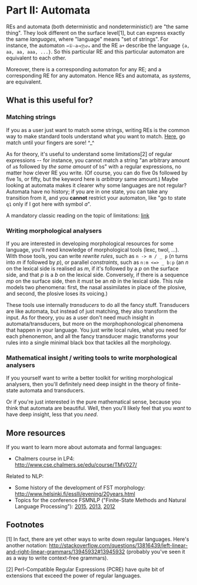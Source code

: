 # Part II: Automata

REs and automata (both deterministic and nondeterministic!) are "the same thing". They look different on the surface level[1], but can express exactly the same _languages_, where "language" means "set of strings".
For instance, the automaton `→①-a→⓶↺ₐ` and the RE `a+` describe the language `{a, aa, aa, aaa, ...}`. So this particular RE and this particular automaton are equivalent to each other. 

Moreover, there is a corresponding automaton for any RE; and a corresponding RE for any automaton. Hence REs and automata, as *systems*, are equivalent.



## What is this useful for?

### Matching strings 
If you as a user just want to match some strings, writing REs is the common way to make standard tools understand what you want to match. [Here](https://regex101.com/), go match until your fingers are sore! ^_^

As for theory, it's useful to understand some limitations[2] of regular expressions -- for instance, you cannot match a string "an arbitrary amount of `a`s followed by *the same amount* of `b`s" with a regular expressions, no matter how clever RE you write. (Of course, you can do five 0s followed by five 1s, or fifty, but the keyword here is *arbitrary* same amount.)
Maybe looking at automata makes it clearer why some languages are not regular? Automata have no history; if you are in one state, you can take any transition from it, and you **cannot** restrict your automaton, like "go to state `q1` only if I got here with symbol *a*". 

A mandatory classic reading on the topic of limitations: [link](http://stackoverflow.com/questions/1732348/regex-match-open-tags-except-xhtml-self-contained-tags/1732454#1732454)


### Writing morphological analysers

If you are interested in developing morphological resources for some language, you'll need knowledge of morphological tools (lexc, twol, ...). With those tools, you can write *rewrite rules*, such as `n -> m / _ p` (*n* turns into *m* if followed by *p*), or parallel *constraints*, such as `n:m <=> _ b:p` (an *n* on the lexical side is realised as *m*, if it's followed by a *p* on the surface side, and that *p* is a *b* on the lexical side. Conversely, if there is a sequence *mp* on the surface side, then it must be an *nb* in the lexical side. This rule models two phenomena: first, the nasal assimilates in place of the plosive, and second, the plosive loses its voicing.) 

These tools use internally *transducers* to do all the fancy stuff. Transducers are like automata, but instead of just matching, they also transform the input.
As for theory, you as a user don't need much insight in automata/transducers, but more on the morphophonological phenomena that happen in your language. You just write local rules, what you need for each phenonemon, and all the fancy transducer magic transforms your rules into a single minimal black box that tackles all the morphology.


### Mathematical insight / writing tools to write morphological analysers

If you yourself want to write a better toolkit for writing morphological analysers, then you'll definitely need deep insight in the theory of finite-state automata and transducers.

Or if you're just interested in the pure mathematical sense, because you think that automata are beautiful. Well, then you'll likely feel that you *want* to have deep insight, less that you *need*.



## More resources

If you want to learn more about automata and formal languages:

* Chalmers course in LP4: http://www.cse.chalmers.se/edu/course/TMV027/ 

Related to NLP:

* Some history of the development of FST morphology: http://www.helsinki.fi/esslli/evening/20years.html
* Topics for the conference FSMNLP ("Finite-State Methods and Natural Language Processing"): [2015](http://fsmnlp2015.phil.hhu.de/?page_id=210), [2013](http://fsmnlp2013.cs.st-andrews.ac.uk/programme.html), [2012](http://ixa2.si.ehu.es/fsmnlp2012/index.php/en/programme.html)

## Footnotes 

[1] In fact, there are yet other ways to write down regular languages. Here's another notation: http://stackoverflow.com/questions/13816439/left-linear-and-right-linear-grammars/13945932#13945932 (probably you've seen it as a way to write context-free grammars).

[2] Perl-Compatible Regular Expressions (PCRE) have quite bit of extensions that exceed the power of regular languages. 
